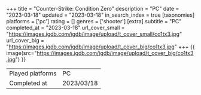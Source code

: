 +++
title = "Counter-Strike: Condition Zero"
description = "PC"
date = "2023-03-18"
updated = "2023-03-18"
in_search_index = true
[taxonomies]
platforms = ['pc']
rating = []
genres = ['shooter']
[extra]
subtitle = "PC"
completed_at = "2023-03-18"
url_cover_small = "https://images.igdb.com/igdb/image/upload/t_cover_small/co1tx3.jpg"
url_cover_big = "https://images.igdb.com/igdb/image/upload/t_cover_big/co1tx3.jpg"
+++
{{ image(src="https://images.igdb.com/igdb/image/upload/t_cover_big/co1tx3.jpg") }}

|              |            |
| ------------ | ---------- |
| Played platforms    | PC |
| Completed at | 2023/03/18 |

